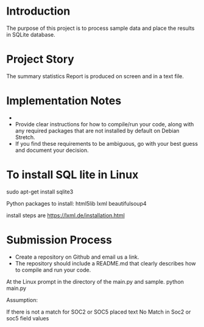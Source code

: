 # Introduction
The purpose of this project is to process sample data and place the results in SQLite database.

# Project Story

The summary statistics Report is produced on screen and in a text file.  

# Implementation Notes
* 
* Provide clear instructions for how to compile/run your code, along with any required packages that are not installed by default on Debian Stretch.
* If you find these requirements to be ambiguous, go with your best guess and document your decision.

# To install SQL lite in Linux 
sudo apt-get install sqlite3

Python packages to install:
  html5lib
  lxml
  beautifulsoup4

install steps are https://lxml.de/installation.html 


# Submission Process
* Create a repository on Github and email us a link.
* The repository should include a README.md that clearly describes how to compile and run your code.

At the Linux prompt in the directory of the main.py and sample.
python main.py 

Assumption:

If there is not a match for SOC2 or SOC5 placed text No Match in Soc2 or soc5 field values
